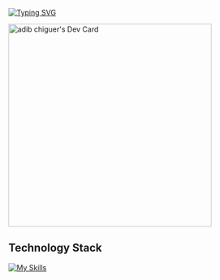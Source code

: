 <!--
**adib-pop/adib-pop** is a ✨ _special_ ✨ repository because its `README.md` (this file) appears on your GitHub profile.

Here are some ideas to get you started:

- 🔭 I’m currently working on ...
- 🌱 I’m currently learning ...
- 👯 I’m looking to collaborate on ...
- 🤔 I’m looking for help with ...
- 💬 Ask me about ...
- 📫 How to reach me: ...
- 😄 Pronouns: ...
- ⚡ Fun fact: ...
-->
<a href="https://git.io/typing-svg"><img src="https://readme-typing-svg.demolab.com?font=Fira+Code&pause=1000&width=435&lines=hi+there+%2C+this+is+adib+" alt="Typing SVG" /></a>

<a href="https://app.daily.dev/ch_adib"><img src="https://api.daily.dev/devcards/c1573c64c95f42b38faae59042d989c3.png?r=c1o" width="400" alt="adib chiguer's Dev Card"/></a>

## Technology Stack

[![My Skills](https://skillicons.dev/icons?i=js,html,css,react,github)](https://skillicons.dev)
